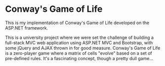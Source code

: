 # Conway's Game of Life
This is my implementation of Conway's Game of Life developed on the ASP.NET framework.

This is a university project where we were set the challenge of building a full-stack MVC web application using ASP.NET MVC and Bootstrap, with some jQuery and AJAX thrown in for good measure. Conway's Game of Life is a zero-player game where a matrix of cells "evolve" based on a set of pre-defined rules. It's a fascinating concept, though a pretty dull game...
